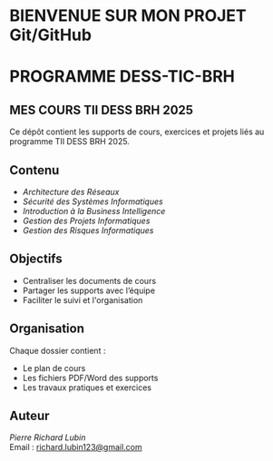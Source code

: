 # BIENVENUE SUR MON PROJET Git/GitHub
  
# PROGRAMME DESS-TIC-BRH

## MES COURS TII DESS BRH 2025

Ce dépôt contient les supports de cours, exercices et projets liés au 
programme TII DESS BRH 2025.

## Contenu

- *Architecture des Réseaux*
- *Sécurité des Systèmes Informatiques*
- *Introduction à la Business Intelligence*
- *Gestion des Projets Informatiques*
- *Gestion des Risques Informatiques*

## Objectifs
- Centraliser les documents de cours
- Partager les supports avec l’équipe
- Faciliter le suivi et l'organisation

## Organisation

Chaque dossier contient :
- Le plan de cours
- Les fichiers PDF/Word des supports
- Les travaux pratiques et exercices

## Auteur

*Pierre Richard Lubin*  
Email : richard.lubin123@gmail.com

